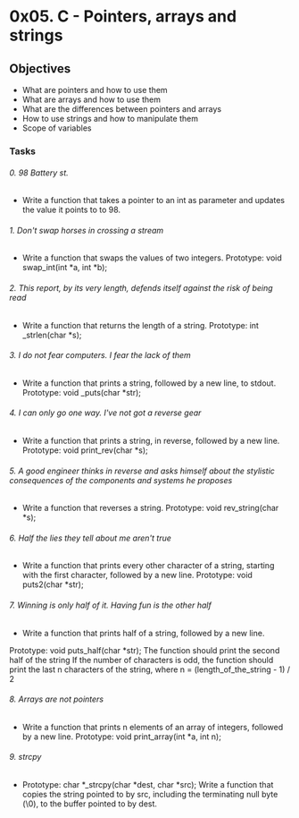 # 0x05. C - Pointers, arrays and strings
## Objectives
+ What are pointers and how to use them
+ What are arrays and how to use them
+ What are the differences between pointers and arrays
+ How to use strings and how to manipulate them
+ Scope of variables
### Tasks
###### 0. 98 Battery st.
+ Write a function that takes a pointer to an int as parameter and updates the value it points to to 98.
###### 1. Don't swap horses in crossing a stream
+ Write a function that swaps the values of two integers.
Prototype: void swap_int(int *a, int *b);
###### 2. This report, by its very length, defends itself against the risk of being read
+ Write a function that returns the length of a string.
Prototype: int _strlen(char *s);
###### 3. I do not fear computers. I fear the lack of them
+ Write a function that prints a string, followed by a new line, to stdout.
Prototype: void _puts(char *str);
###### 4. I can only go one way. I've not got a reverse gear
+ Write a function that prints a string, in reverse, followed by a new line.
Prototype: void print_rev(char *s);
###### 5. A good engineer thinks in reverse and asks himself about the stylistic consequences of the components and systems he proposes
+ Write a function that reverses a string.
Prototype: void rev_string(char *s);
###### 6. Half the lies they tell about me aren't true
+ Write a function that prints every other character of a string, starting with the first character, followed by a new line.
Prototype: void puts2(char *str);
###### 7. Winning is only half of it. Having fun is the other half
+ Write a function that prints half of a string, followed by a new line.

Prototype: void puts_half(char *str);
The function should print the second half of the string
If the number of characters is odd, the function should print the last n characters of the string, where n = (length_of_the_string - 1) / 2
###### 8. Arrays are not pointers
+ Write a function that prints n elements of an array of integers, followed by a new line.
Prototype: void print_array(int *a, int n);
###### 9. strcpy
+ Prototype: char *_strcpy(char *dest, char *src);
Write a function that copies the string pointed to by src, including the terminating null byte (\0), to the buffer pointed to by dest.
